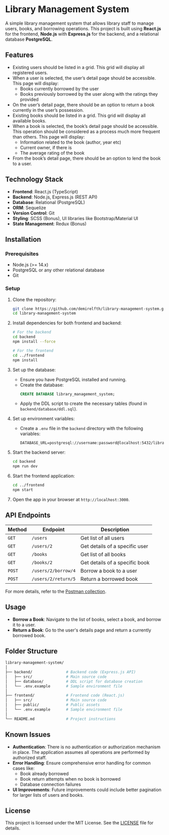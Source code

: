 # Library Management System

A simple library management system that allows library staff to manage users, books, and borrowing operations. This project is built using **React.js** for the frontend, **Node.js** with **Express.js** for the backend, and a relational database **PostgreSQL**. 

## Features

- Existing users should be listed in a grid. This grid will display all registered users.
- When a user is selected, the user’s detail page should be accessible. This page will display:
  - Books currently borrowed by the user
  - Books previously borrowed by the user along with the ratings they provided
- On the user’s detail page, there should be an option to return a book currently in the user’s possession.
- Existing books should be listed in a grid. This grid will display all available books.
- When a book is selected, the book’s detail page should be accessible. This operation should be considered as a process much more frequent than others. This page will display:
  - Information related to the book (author, year etc)
  - Current owner, if there is
  - The average rating of the book
- From the book’s detail page, there should be an option to lend the book to a user.

## Technology Stack

- **Frontend**: React.js (TypeScript)
- **Backend**: Node.js, Express.js (REST API)
- **Database**: Relational (PostgreSQL)
- **ORM**: Sequelize
- **Version Control**: Git
- **Styling**: SCSS (Bonus), UI libraries like Bootstrap/Material UI
- **State Management**: Redux (Bonus)
  
## Installation

### Prerequisites
- Node.js (>= 14.x)
- PostgreSQL or any other relational database
- Git

### Setup

1. Clone the repository:
    ```bash
    git clone https://github.com/demirelfth/library-management-system.git
    cd library-management-system
    ```

2. Install dependencies for both frontend and backend:

    ```bash
    # For the backend
    cd backend
    npm install --force

    # For the frontend
    cd ../frontend
    npm install
    ```

3. Set up the database:
    - Ensure you have PostgreSQL installed and running.
    - Create the database:
      ```sql
      CREATE DATABASE library_management_system;
      ```
    - Apply the DDL script to create the necessary tables (found in `backend/database/ddl.sql`).

4. Set up environment variables:
    - Create a `.env` file in the `backend` directory with the following variables:
      ```
      DATABASE_URL=postgresql://username:password@localhost:5432/library_management_system
      ```

5. Start the backend server:
    ```bash
    cd backend
    npm run dev
    ```

6. Start the frontend application:
    ```bash
    cd ../frontend
    npm start
    ```

7. Open the app in your browser at `http://localhost:3000`.

## API Endpoints

| Method | Endpoint                  | Description                           |
|--------|---------------------------|---------------------------------------|
| `GET`  | `/users`                  | Get list of all users                 |
| `GET`  | `/users/2`                | Get details of a specific user        |
| `GET`  | `/books`                  | Get list of all books                 |
| `GET`  | `/books/2`                | Get details of a specific book        |
| `POST` | `/users/2/borrow/4`       | Borrow a book to a user               |
| `POST` | `/users/2/return/5`       | Return a borrowed book                |

For more details, refer to the [Postman collection](./path-to-postman-collection).

## Usage

- **Borrow a Book**: Navigate to the list of books, select a book, and borrow it to a user.
- **Return a Book**: Go to the user's details page and return a currently borrowed book.

## Folder Structure

```bash
library-management-system/
│
├── backend/               # Backend code (Express.js API)
│   ├── src/               # Main source code
│   ├── database/          # DDL script for database creation
│   └── .env.example       # Sample environment file
│
├── frontend/              # Frontend code (React.js)
│   ├── src/               # Main source code
│   ├── public/            # Public assets
│   └── .env.example       # Sample environment file
│
└── README.md              # Project instructions
```

## Known Issues
- **Authentication**: There is no authentication or authorization mechanism in place. The application assumes all operations are performed by authorized staff.
- **Error Handling**: Ensure comprehensive error handling for common cases like:
    - Book already borrowed
    - Book return attempts when no book is borrowed
    - Database connection failures
- **UI Improvements**: Future improvements could include better pagination for larger lists of users and books.


## License
This project is licensed under the MIT License. See the [LICENSE](https://github.com/demirelfth/library-management-system?tab=MIT-1-ov-file) file for details.